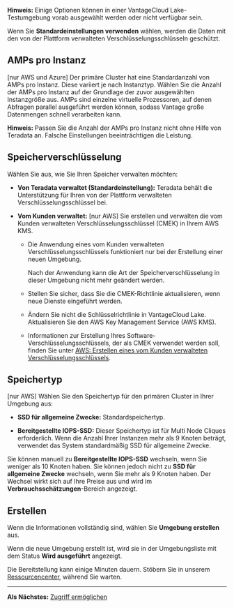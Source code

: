 **Hinweis:** Einige Optionen können in einer VantageCloud Lake-Testumgebung vorab ausgewählt werden oder nicht verfügbar sein.

Wenn Sie **Standardeinstellungen verwenden** wählen, werden die Daten mit den von der Plattform verwalteten Verschlüsselungsschlüsseln geschützt.

AMPs pro Instanz
----------------

\[nur AWS und Azure\] Der primäre Cluster hat eine Standardanzahl von AMPs pro Instanz. Diese variiert je nach Instanztyp. Wählen Sie die Anzahl der AMPs pro Instanz auf der Grundlage der zuvor ausgewählten Instanzgröße aus. AMPs sind einzelne virtuelle Prozessoren, auf denen Abfragen parallel ausgeführt werden können, sodass Vantage große Datenmengen schnell verarbeiten kann.

**Hinweis:** Passen Sie die Anzahl der AMPs pro Instanz nicht ohne Hilfe von Teradata an. Falsche Einstellungen beeinträchtigen die Leistung.

Speicherverschlüsselung
-----------------------

Wählen Sie aus, wie Sie Ihren Speicher verwalten möchten:

-   **Von Teradata verwaltet (Standardeinstellung):** Teradata behält die Unterstützung für Ihren von der Plattform verwalteten Verschlüsselungsschlüssel bei.

-   **Vom Kunden verwaltet:** \[nur AWS\] Sie erstellen und verwalten die vom Kunden verwalteten Verschlüsselungsschlüssel (CMEK) in Ihrem AWS KMS.

    -   Die Anwendung eines vom Kunden verwalteten Verschlüsselungsschlüssels funktioniert nur bei der Erstellung einer neuen Umgebung.

        Nach der Anwendung kann die Art der Speicherverschlüsselung in dieser Umgebung nicht mehr geändert werden.

    -   Stellen Sie sicher, dass Sie die CMEK-Richtlinie aktualisieren, wenn neue Dienste eingeführt werden.

    -   Ändern Sie nicht die Schlüsselrichtlinie in VantageCloud Lake. Aktualisieren Sie den AWS Key Management Service (AWS KMS).

    -   Informationen zur Erstellung Ihres Software-Verschlüsselungsschlüssels, der als CMEK verwendet werden soll, finden Sie unter [AWS: Erstellen eines vom Kunden verwalteten Verschlüsselungsschlüssels](https://docs.teradata.com/access/sources/dita/topic?dita:topicPath=qly1704828971494.dita).

Speichertyp
-----------

\[nur AWS\] Wählen Sie den Speichertyp für den primären Cluster in Ihrer Umgebung aus:

-   **SSD für allgemeine Zwecke:** Standardspeichertyp.

-   **Bereitgestellte IOPS-SSD:** Dieser Speichertyp ist für Multi Node Cliques erforderlich. Wenn die Anzahl Ihrer Instanzen mehr als 9 Knoten beträgt, verwendet das System standardmäßig SSD für allgemeine Zwecke.

Sie können manuell zu **Bereitgestellte IOPS-SSD** wechseln, wenn Sie weniger als 10 Knoten haben. Sie können jedoch nicht zu **SSD für allgemeine Zwecke** wechseln, wenn Sie mehr als 9 Knoten haben. Der Wechsel wirkt sich auf Ihre Preise aus und wird im **Verbrauchsschätzungen**-Bereich angezeigt.

Erstellen
---------

Wenn die Informationen vollständig sind, wählen Sie **Umgebung erstellen** aus.

Wenn die neue Umgebung erstellt ist, wird sie in der Umgebungsliste mit dem Status **Wird ausgeführt** angezeigt.

Die Bereitstellung kann einige Minuten dauern. Stöbern Sie in unserem [Ressourcencenter](gxj1707271369419.md), während Sie warten.

------------------------------------------------------------------------

**Als Nächstes:** [Zugriff ermöglichen](cqk1721231159841.md)
